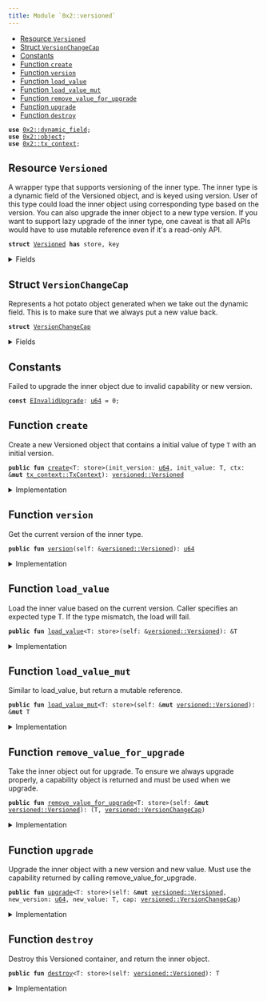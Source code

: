 ```yaml
---
title: Module `0x2::versioned`
---
```




-  [Resource `Versioned`](#0x2_versioned_Versioned)
-  [Struct `VersionChangeCap`](#0x2_versioned_VersionChangeCap)
-  [Constants](#@Constants_0)
-  [Function `create`](#0x2_versioned_create)
-  [Function `version`](#0x2_versioned_version)
-  [Function `load_value`](#0x2_versioned_load_value)
-  [Function `load_value_mut`](#0x2_versioned_load_value_mut)
-  [Function `remove_value_for_upgrade`](#0x2_versioned_remove_value_for_upgrade)
-  [Function `upgrade`](#0x2_versioned_upgrade)
-  [Function `destroy`](#0x2_versioned_destroy)


<pre><code><b>use</b> <a href="../iota-framework/dynamic_field.md#0x2_dynamic_field">0x2::dynamic_field</a>;
<b>use</b> <a href="../iota-framework/object.md#0x2_object">0x2::object</a>;
<b>use</b> <a href="../iota-framework/tx_context.md#0x2_tx_context">0x2::tx_context</a>;
</code></pre>



<a name="0x2_versioned_Versioned"></a>

## Resource `Versioned`

A wrapper type that supports versioning of the inner type.
The inner type is a dynamic field of the Versioned object, and is keyed using version.
User of this type could load the inner object using corresponding type based on the version.
You can also upgrade the inner object to a new type version.
If you want to support lazy upgrade of the inner type, one caveat is that all APIs would have
to use mutable reference even if it's a read-only API.


<pre><code><b>struct</b> <a href="../iota-framework/versioned.md#0x2_versioned_Versioned">Versioned</a> <b>has</b> store, key
</code></pre>



<details>
<summary>Fields</summary>


<dl>
<dt>
<code>id: <a href="../iota-framework/object.md#0x2_object_UID">object::UID</a></code>
</dt>
<dd>

</dd>
<dt>
<code>version: <a href="../move-stdlib/u64.md#0x1_u64">u64</a></code>
</dt>
<dd>

</dd>
</dl>


</details>

<a name="0x2_versioned_VersionChangeCap"></a>

## Struct `VersionChangeCap`

Represents a hot potato object generated when we take out the dynamic field.
This is to make sure that we always put a new value back.


<pre><code><b>struct</b> <a href="../iota-framework/versioned.md#0x2_versioned_VersionChangeCap">VersionChangeCap</a>
</code></pre>



<details>
<summary>Fields</summary>


<dl>
<dt>
<code>versioned_id: <a href="../iota-framework/object.md#0x2_object_ID">object::ID</a></code>
</dt>
<dd>

</dd>
<dt>
<code>old_version: <a href="../move-stdlib/u64.md#0x1_u64">u64</a></code>
</dt>
<dd>

</dd>
</dl>


</details>

<a name="@Constants_0"></a>

## Constants


<a name="0x2_versioned_EInvalidUpgrade"></a>

Failed to upgrade the inner object due to invalid capability or new version.


<pre><code><b>const</b> <a href="../iota-framework/versioned.md#0x2_versioned_EInvalidUpgrade">EInvalidUpgrade</a>: <a href="../move-stdlib/u64.md#0x1_u64">u64</a> = 0;
</code></pre>



<a name="0x2_versioned_create"></a>

## Function `create`

Create a new Versioned object that contains a initial value of type <code>T</code> with an initial version.


<pre><code><b>public</b> <b>fun</b> <a href="../iota-framework/versioned.md#0x2_versioned_create">create</a>&lt;T: store&gt;(init_version: <a href="../move-stdlib/u64.md#0x1_u64">u64</a>, init_value: T, ctx: &<b>mut</b> <a href="../iota-framework/tx_context.md#0x2_tx_context_TxContext">tx_context::TxContext</a>): <a href="../iota-framework/versioned.md#0x2_versioned_Versioned">versioned::Versioned</a>
</code></pre>



<details>
<summary>Implementation</summary>


<pre><code><b>public</b> <b>fun</b> <a href="../iota-framework/versioned.md#0x2_versioned_create">create</a>&lt;T: store&gt;(init_version: <a href="../move-stdlib/u64.md#0x1_u64">u64</a>, init_value: T, ctx: &<b>mut</b> TxContext): <a href="../iota-framework/versioned.md#0x2_versioned_Versioned">Versioned</a> {
    <b>let</b> <b>mut</b> self = <a href="../iota-framework/versioned.md#0x2_versioned_Versioned">Versioned</a> {
        id: <a href="../iota-framework/object.md#0x2_object_new">object::new</a>(ctx),
        version: init_version,
    };
    <a href="../iota-framework/dynamic_field.md#0x2_dynamic_field_add">dynamic_field::add</a>(&<b>mut</b> self.id, init_version, init_value);
    self
}
</code></pre>



</details>

<a name="0x2_versioned_version"></a>

## Function `version`

Get the current version of the inner type.


<pre><code><b>public</b> <b>fun</b> <a href="../iota-framework/versioned.md#0x2_versioned_version">version</a>(self: &<a href="../iota-framework/versioned.md#0x2_versioned_Versioned">versioned::Versioned</a>): <a href="../move-stdlib/u64.md#0x1_u64">u64</a>
</code></pre>



<details>
<summary>Implementation</summary>


<pre><code><b>public</b> <b>fun</b> <a href="../iota-framework/versioned.md#0x2_versioned_version">version</a>(self: &<a href="../iota-framework/versioned.md#0x2_versioned_Versioned">Versioned</a>): <a href="../move-stdlib/u64.md#0x1_u64">u64</a> {
    self.version
}
</code></pre>



</details>

<a name="0x2_versioned_load_value"></a>

## Function `load_value`

Load the inner value based on the current version. Caller specifies an expected type T.
If the type mismatch, the load will fail.


<pre><code><b>public</b> <b>fun</b> <a href="../iota-framework/versioned.md#0x2_versioned_load_value">load_value</a>&lt;T: store&gt;(self: &<a href="../iota-framework/versioned.md#0x2_versioned_Versioned">versioned::Versioned</a>): &T
</code></pre>



<details>
<summary>Implementation</summary>


<pre><code><b>public</b> <b>fun</b> <a href="../iota-framework/versioned.md#0x2_versioned_load_value">load_value</a>&lt;T: store&gt;(self: &<a href="../iota-framework/versioned.md#0x2_versioned_Versioned">Versioned</a>): &T {
    <a href="../iota-framework/dynamic_field.md#0x2_dynamic_field_borrow">dynamic_field::borrow</a>(&self.id, self.version)
}
</code></pre>



</details>

<a name="0x2_versioned_load_value_mut"></a>

## Function `load_value_mut`

Similar to load_value, but return a mutable reference.


<pre><code><b>public</b> <b>fun</b> <a href="../iota-framework/versioned.md#0x2_versioned_load_value_mut">load_value_mut</a>&lt;T: store&gt;(self: &<b>mut</b> <a href="../iota-framework/versioned.md#0x2_versioned_Versioned">versioned::Versioned</a>): &<b>mut</b> T
</code></pre>



<details>
<summary>Implementation</summary>


<pre><code><b>public</b> <b>fun</b> <a href="../iota-framework/versioned.md#0x2_versioned_load_value_mut">load_value_mut</a>&lt;T: store&gt;(self: &<b>mut</b> <a href="../iota-framework/versioned.md#0x2_versioned_Versioned">Versioned</a>): &<b>mut</b> T {
    <a href="../iota-framework/dynamic_field.md#0x2_dynamic_field_borrow_mut">dynamic_field::borrow_mut</a>(&<b>mut</b> self.id, self.version)
}
</code></pre>



</details>

<a name="0x2_versioned_remove_value_for_upgrade"></a>

## Function `remove_value_for_upgrade`

Take the inner object out for upgrade. To ensure we always upgrade properly, a capability object is returned
and must be used when we upgrade.


<pre><code><b>public</b> <b>fun</b> <a href="../iota-framework/versioned.md#0x2_versioned_remove_value_for_upgrade">remove_value_for_upgrade</a>&lt;T: store&gt;(self: &<b>mut</b> <a href="../iota-framework/versioned.md#0x2_versioned_Versioned">versioned::Versioned</a>): (T, <a href="../iota-framework/versioned.md#0x2_versioned_VersionChangeCap">versioned::VersionChangeCap</a>)
</code></pre>



<details>
<summary>Implementation</summary>


<pre><code><b>public</b> <b>fun</b> <a href="../iota-framework/versioned.md#0x2_versioned_remove_value_for_upgrade">remove_value_for_upgrade</a>&lt;T: store&gt;(self: &<b>mut</b> <a href="../iota-framework/versioned.md#0x2_versioned_Versioned">Versioned</a>): (T, <a href="../iota-framework/versioned.md#0x2_versioned_VersionChangeCap">VersionChangeCap</a>) {
    (
        <a href="../iota-framework/dynamic_field.md#0x2_dynamic_field_remove">dynamic_field::remove</a>(&<b>mut</b> self.id, self.version),
        <a href="../iota-framework/versioned.md#0x2_versioned_VersionChangeCap">VersionChangeCap</a> {
            versioned_id: <a href="../iota-framework/object.md#0x2_object_id">object::id</a>(self),
            old_version: self.version,
        }
    )
}
</code></pre>



</details>

<a name="0x2_versioned_upgrade"></a>

## Function `upgrade`

Upgrade the inner object with a new version and new value. Must use the capability returned
by calling remove_value_for_upgrade.


<pre><code><b>public</b> <b>fun</b> <a href="../iota-framework/versioned.md#0x2_versioned_upgrade">upgrade</a>&lt;T: store&gt;(self: &<b>mut</b> <a href="../iota-framework/versioned.md#0x2_versioned_Versioned">versioned::Versioned</a>, new_version: <a href="../move-stdlib/u64.md#0x1_u64">u64</a>, new_value: T, cap: <a href="../iota-framework/versioned.md#0x2_versioned_VersionChangeCap">versioned::VersionChangeCap</a>)
</code></pre>



<details>
<summary>Implementation</summary>


<pre><code><b>public</b> <b>fun</b> <a href="../iota-framework/versioned.md#0x2_versioned_upgrade">upgrade</a>&lt;T: store&gt;(self: &<b>mut</b> <a href="../iota-framework/versioned.md#0x2_versioned_Versioned">Versioned</a>, new_version: <a href="../move-stdlib/u64.md#0x1_u64">u64</a>, new_value: T, cap: <a href="../iota-framework/versioned.md#0x2_versioned_VersionChangeCap">VersionChangeCap</a>) {
    <b>let</b> <a href="../iota-framework/versioned.md#0x2_versioned_VersionChangeCap">VersionChangeCap</a> { versioned_id, old_version } = cap;
    <b>assert</b>!(versioned_id == <a href="../iota-framework/object.md#0x2_object_id">object::id</a>(self), <a href="../iota-framework/versioned.md#0x2_versioned_EInvalidUpgrade">EInvalidUpgrade</a>);
    <b>assert</b>!(old_version &lt; new_version, <a href="../iota-framework/versioned.md#0x2_versioned_EInvalidUpgrade">EInvalidUpgrade</a>);
    <a href="../iota-framework/dynamic_field.md#0x2_dynamic_field_add">dynamic_field::add</a>(&<b>mut</b> self.id, new_version, new_value);
    self.version = new_version;
}
</code></pre>



</details>

<a name="0x2_versioned_destroy"></a>

## Function `destroy`

Destroy this Versioned container, and return the inner object.


<pre><code><b>public</b> <b>fun</b> <a href="../iota-framework/versioned.md#0x2_versioned_destroy">destroy</a>&lt;T: store&gt;(self: <a href="../iota-framework/versioned.md#0x2_versioned_Versioned">versioned::Versioned</a>): T
</code></pre>



<details>
<summary>Implementation</summary>


<pre><code><b>public</b> <b>fun</b> <a href="../iota-framework/versioned.md#0x2_versioned_destroy">destroy</a>&lt;T: store&gt;(self: <a href="../iota-framework/versioned.md#0x2_versioned_Versioned">Versioned</a>): T {
    <b>let</b> <a href="../iota-framework/versioned.md#0x2_versioned_Versioned">Versioned</a> { <b>mut</b> id, version } = self;
    <b>let</b> ret = <a href="../iota-framework/dynamic_field.md#0x2_dynamic_field_remove">dynamic_field::remove</a>(&<b>mut</b> id, version);
    id.delete();
    ret
}
</code></pre>



</details>

